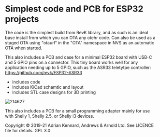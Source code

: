 # Simplest code and PCB for ESP32 projects

The code is the simplest build from RevK library, and as such is an ideal base install from which you can OTA any otehr code. Can also be used as a staged OTA using "otaurl" in the "OTA" namespace in NVS as an automatic OTA when started.

This also includes a PCB and case for a minimal ESP32 board with USB-C and 5 GPIO pins on a connector. This tiny board works well for any application needing up to 5 GPIO, such as the ASR33 teletytpe controller: https://github.com/revk/ESP32-ASR33

- Includes code
- Includes KiCad schamtic and layout
- Includes STL case designs for 3D printing

![214627](https://user-images.githubusercontent.com/996983/114298126-c11eb680-9aac-11eb-8ed0-07d2525a8c99.jpg)

This also includes a PCB for a small programming adapter mainly for use with Shelly 1, Shelly 2.5, or Shelly i3 devices.

Copyright © 2019-21 Adrian Kennard, Andrews & Arnold Ltd. See LICENCE file for details. GPL 3.0
